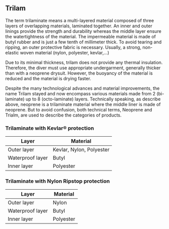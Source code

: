 ## Trilam

The term trilaminate means a multi-layered material composed of three layers of overlapping materials, laminated together. An inner and outer linings provide the strength and durability whereas the middle layer ensure the watertightness of the material.
The impermeable material is made of butyl rubber and is just a few tenth of millimeter thick. To avoid tearing and ripping, an outer protective fabric is necessary. Usually, a strong, non-elastic woven material (nylon, polyester, kevlar,...)

Due to its minimal thickness, trilam does not provide any thermal insulation. Therefore, the diver must use appropriate undergarment, generally thicker than with a neoprene drysuit. However, the buoyancy of the material is reduced and the material is drying faster.

Despite the many technological advances and material improvements, the name Trilam stayed and now encompass various materials made from 2 (bi-laminate) up to 8 (octo-laminate) layers.
Technically speaking, as describe above, neoprene is a trilaminate material where the middle liner is made of neoprene. But to avoid confusion, both technical terms, Neoprene and Trialm, are used to describe the categories of products.

### Trilaminate with Kevlar® protection

| Layer            | Material                 |
| ---------------- | ------------------------ |
| Outer layer      | Kevlar, Nylon, Polyester |
| Waterproof layer | Butyl                    |
| Inner layer      | Polyester                |

### Trilaminate with Nylon Ripstop protection

| Layer            | Material  |
| ---------------- | --------- |
| Outer layer      | Nylon     |
| Waterproof layer | Butyl     |
| Inner layer      | Polyester |